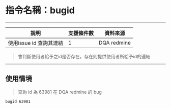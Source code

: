 # 指令名稱：bugid
***
| 說明 | 支援條件數 | 資料來源 |
| -| - | - |
| 使用issue id 查詢其連結 | 1 | DQA redmine |
> 會判斷使用者給予之id是否存在，存在則提供使用者所給予id的連結

***
## 使用情境 
>查詢 id 為 63981 在 DQA redmine 的 bug

```
bugid 63981

```




















